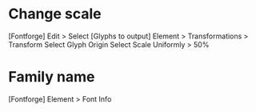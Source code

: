 # Change scale

[Fontforge]
Edit > Select [Glyphs to output]
Element > Transformations > Transform
Select Glyph Origin
Select Scale Uniformly > 50%

# Family name

[Fontforge]
Element > Font Info
